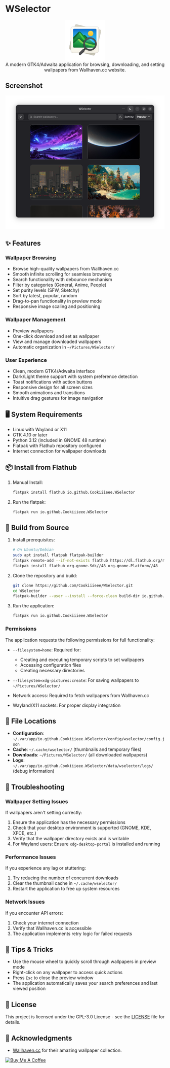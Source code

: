 
# WSelector

<div align="center">
  <img src="https://raw.githubusercontent.com/Cookiiieee/WSelector/main/data/icons/hicolor/512x512/apps/io.github.Cookiiieee.WSelector.png" width="128" height="128" alt="WSelector Icon">
</div>

<div align="center">
A modern GTK4/Adwaita application for browsing, downloading, and setting wallpapers from Wallhaven.cc website.
</div>

##  Screenshot

<div align="center">
   <img src="https://raw.githubusercontent.com/Cookiiieee/WSelector/main/screenshots/main.png">
</div>

## ✨ Features

### Wallpaper Browsing
- Browse high-quality wallpapers from Wallhaven.cc
- Smooth infinite scrolling for seamless browsing
- Search functionality with debounce mechanism
- Filter by categories (General, Anime, People)
- Set purity levels (SFW, Sketchy)
- Sort by latest, popular, random
- Drag-to-pan functionality in preview mode
- Responsive image scaling and positioning

### Wallpaper Management
- Preview wallpapers
- One-click download and set as wallpaper
- View and manage downloaded wallpapers
- Automatic organization in `~/Pictures/WSelector/`

### User Experience
- Clean, modern GTK4/Adwaita interface
- Dark/Light theme support with system preference detection
- Toast notifications with action buttons
- Responsive design for all screen sizes
- Smooth animations and transitions
- Intuitive drag gestures for image navigation

## 🖥️ System Requirements

- Linux with Wayland or X11
- GTK 4.10 or later
- Python 3.12 (included in GNOME 48 runtime)
- Flatpak with Flathub repository configured
- Internet connection for wallpaper downloads

## 📦 Install from Flathub

1. Manual Install:
   ```bash
   flatpak install flathub io.github.Cookiiieee.WSelector
   ```

2. Run the flatpak:
   ```bash
   flatpak run io.github.Cookiiieee.WSelector
   ```

## 🚀 Build from Source

1. Install prerequisites:
   ```bash
   # On Ubuntu/Debian
   sudo apt install flatpak flatpak-builder
   flatpak remote-add --if-not-exists flathub https://dl.flathub.org/repo/flathub.flatpakrepo
   flatpak install flathub org.gnome.Sdk//48 org.gnome.Platform//48
   ```

2. Clone the repository and build:
   ```bash
   git clone https://github.com/Cookiiieee/WSelector.git
   cd WSelector
   flatpak-builder --user --install --force-clean build-dir io.github.Cookiiieee.WSelector.json
   ```

3. Run the application:
   ```bash
   flatpak run io.github.Cookiiieee.WSelector
   ```

### Permissions

The application requests the following permissions for full functionality:

- `--filesystem=home`: Required for:
  - Creating and executing temporary scripts to set wallpapers
  - Accessing configuration files
  - Creating necessary directories
  
- `--filesystem=xdg-pictures:create`: For saving wallpapers to `~/Pictures/WSelector/`

- Network access: Required to fetch wallpapers from Wallhaven.cc

- Wayland/X11 sockets: For proper display integration

## 📂 File Locations

- **Configuration**: `~/.var/app/io.github.Cookiiieee.WSelector/config/wselector/config.json`
- **Cache**: `~/.cache/wselector/` (thumbnails and temporary files)
- **Downloads**: `~/Pictures/WSelector/` (all downloaded wallpapers)
- **Logs**: `~/.var/app/io.github.Cookiiieee.WSelector/data/wselector/logs/` (debug information)

## 🔧 Troubleshooting

### Wallpaper Setting Issues
If wallpapers aren't setting correctly:
1. Ensure the application has the necessary permissions
2. Check that your desktop environment is supported (GNOME, KDE, XFCE, etc.)
3. Verify that the wallpaper directory exists and is writable
4. For Wayland users: Ensure `xdg-desktop-portal` is installed and running

### Performance Issues
If you experience any lag or stuttering:
1. Try reducing the number of concurrent downloads
2. Clear the thumbnail cache in `~/.cache/wselector/`
3. Restart the application to free up system resources

### Network Issues
If you encounter API errors:
1. Check your internet connection
2. Verify that Wallhaven.cc is accessible
3. The application implements retry logic for failed requests

## 🎯 Tips & Tricks

- Use the mouse wheel to quickly scroll through wallpapers in preview mode
- Right-click on any wallpaper to access quick actions
- Press `Esc` to close the preview window
- The application automatically saves your search preferences and last viewed position

## 📄 License

This project is licensed under the GPL-3.0 License - see the [LICENSE](LICENSE) file for details.

## 🙏 Acknowledgments

- [Wallhaven.cc](https://wallhaven.cc) for their amazing wallpaper collection.

[![Buy Me A Coffee](https://img.buymeacoffee.com/button-api/?text=Buy%20me%20a%20coffee&emoji=☕&slug=cookiiieee&button_colour=5F7FFF&font_colour=ffffff&font_family=Poppins&outline_colour=000000&coffee_colour=FFDD00&font_size=14&height=28&width=150)](https://www.buymeacoffee.com/cookiiieee)
